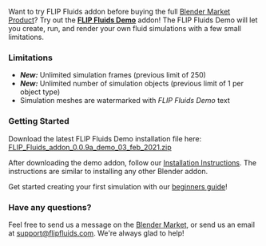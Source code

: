 Want to try FLIP Fluids addon before buying the full [Blender Market Product](https://blendermarket.com/products/flipfluids)? Try out the **[FLIP Fluids Demo](https://github.com/rlguy/Blender-FLIP-Fluids/wiki/FLIP-Fluids-Demo-Addon)** addon! The FLIP Fluids Demo will let you create, run, and render your own fluid simulations with a few small limitations.

### Limitations

- _**New:**_ Unlimited simulation frames (previous limit of 250) 
- _**New:**_ Unlimited number of simulation objects (previous limit of 1 per object type) 
- Simulation meshes are watermarked with _FLIP Fluids Demo_ text

### Getting Started

Download the latest FLIP Fluids Demo installation file here: [FLIP_Fluids_addon_0.0.9a_demo_03_feb_2021.zip](https://github.com/rlguy/Blender-FLIP-Fluids/releases/download/v0.0.9a/FLIP_Fluids_addon_0.0.9a_demo_03_feb_2021.zip)

After downloading the demo addon, follow our [Installation Instructions](https://github.com/rlguy/Blender-FLIP-Fluids/wiki/Addon-Installation-and-Uninstallation). The instructions are similar to installing any other Blender addon.

Get started creating your first simulation with our [beginners guide](https://github.com/rlguy/Blender-FLIP-Fluids/wiki/Creating-Your-First-FLIP-Fluids-Simulation)!

### Have any questions?

Feel free to send us a message on the [Blender Market](https://blendermarket.com/products/flipfluids), or send us an email at support@flipfluids.com. We're always glad to help!
